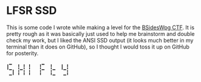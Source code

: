 LFSR SSD
========

This is some code I wrote while making a level for the [BSidesWpg CTF][1]. It is pretty rough as it was basically just used to help me brainstorm and double check my work, but I liked the ANSI SSD output (it looks much better in my terminal than it does on GitHub), so I thought I would toss it up on GitHub for posterity.

```
╻━  ╻ ╻ ╻   ╻━  ╻   ╻ ╻
╹━╻ ╏━╏ ╏   ╏━  ╏━  ╹━╏
 ━╹ ╹ ╹ ╹   ╹   ╹━   ━╹
```

[1]: https://ctf.bsideswpg.ca/
